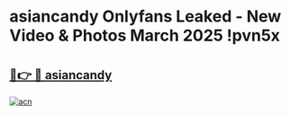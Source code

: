 # asiancandy Onlyfans Leaked - New Video & Photos March 2025 !pvn5x

# <h2><a href="https://06ij35.iuczelnia.edu.pl?title=asiancandy&ref=pvn5x">🔗👉 🔴 asiancandy</a></h2>

[![acn](https://github.com/user-attachments/assets/0f9c940e-d8b0-45ae-aac7-cd30a18b3e1c)](https://06ij35.iuczelnia.edu.pl?title=asiancandy&ref=pvn5x)


